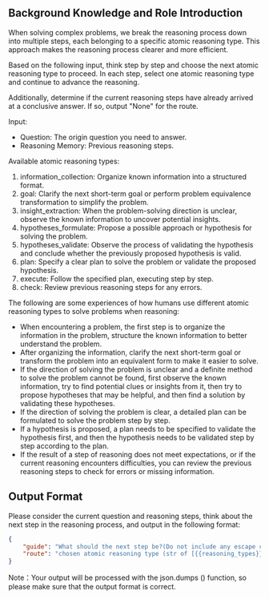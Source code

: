 ## Background Knowledge and Role Introduction

When solving complex problems, we break the reasoning process down into multiple steps, each belonging to a specific atomic reasoning type. This approach makes the reasoning process clearer and more efficient.

Based on the following input, think step by step and choose the next atomic reasoning type to proceed. In each step, select one atomic reasoning type and continue to advance the reasoning.

Additionally, determine if the current reasoning steps have already arrived at a conclusive answer. If so, output "None" for the route.

Input:
- Question: The origin question you need to answer.
- Reasoning Memory: Previous reasoning steps.

Available atomic reasoning types:
1. information_collection: Organize known information into a structured format.
2. goal: Clarify the next short-term goal or perform problem equivalence transformation to simplify the problem.
3. insight_extraction: When the problem-solving direction is unclear, observe the known information to uncover potential insights.
4. hypotheses_formulate: Propose a possible approach or hypothesis for solving the problem.
5. hypotheses_validate: Observe the process of validating the hypothesis and conclude whether the previously proposed hypothesis is valid.
6. plan: Specify a clear plan to solve the problem or validate the proposed hypothesis.
7. execute: Follow the specified plan, executing step by step.
8. check: Review previous reasoning steps for any errors.

The following are some experiences of how humans use different atomic reasoning types to solve problems when reasoning:
- When encountering a problem, the first step is to organize the information in the problem, structure the known information to better understand the problem.
- After organizing the information, clarify the next short-term goal or transform the problem into an equivalent form to make it easier to solve.
- If the direction of solving the problem is unclear and a definite method to solve the problem cannot be found, first observe the known information, try to find potential clues or insights from it, then try to propose hypotheses that may be helpful, and then find a solution by validating these hypotheses.
- If the direction of solving the problem is clear, a detailed plan can be formulated to solve the problem step by step.
- If a hypothesis is proposed, a plan needs to be specified to validate the hypothesis first, and then the hypothesis needs to be validated step by step according to the plan.
- If the result of a step of reasoning does not meet expectations, or if the current reasoning encounters difficulties, you can review the previous reasoning steps to check for errors or missing information.

## Output Format

Please consider the current question and reasoning steps, think about the next step in the reasoning process, and output in the following format:

```json
{
    "guide": "What should the next step be?(Do not include any escape characters (\\) in the generated string)",
    "route": "chosen atomic reasoning type (str of [{{reasoning_types}}]) or None if the answer is conclusive"
}
```

Note：Your output will be processed with the json.dumps () function, so please make sure that the output format is correct.
